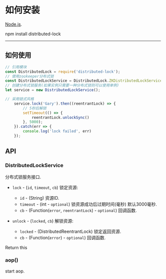 
# 如何安装

[Node.js](http://nodejs.org).

npm install distributed-lock

---

## 如何使用

```javascript
// 引用模块
const DistributedLock = require('distributed-lock');
// 使用zookeeper分布式锁
const DistributedLockService = DistributedLock.ZKDistributedLockService;
// 创建分布式锁服务(如果实例只需要一种分布式锁则可以使用单例)
let service = new DistributedLockService();

// 采用链式风格
    service.lock('Gary').then((reentrantLock) => {
        // 5秒后解锁
        setTimeout(() => {
            reentrantLock.unlockSync()
        }, 5000);
    }).catch(err => {
        console.log('lock failed', err)
    });
```

## API

### DistributedLockService

分布式锁服务接口.

* `lock` - (`id`, `timeout`, `cb`) 锁定资源:

  * `id` - (String) 资源ID.
  * `timeout` - (int - `optional`) 锁资源成功后过期时间(毫秒) 默认3000毫秒.
  * `cb` - (Function(`error`, `reentrantLock`) - `optional`) 回调函数.

* `unlock` - (`locked`, `cb`) 解锁资源:

  * `locked` - (DistributedReentrantLock) 锁定返回资源.
  * `cb` - (Function(`error`) - `optional`) 回调函数.

Return this

### aop()

start aop.